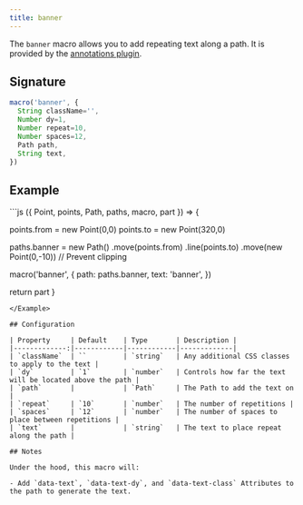 ```yaml
---
title: banner
---
```


The `banner` macro allows you to add repeating text along a path.
It is provided by the [annotations plugin](/reference/plugins/annotations).

## Signature

```js
macro('banner', {
  String className='',
  Number dy=1,
  Number repeat=10,
  Number spaces=12,
  Path path,
  String text,
})
```
  
## Example

<Example caption="Example of the banner macro">
```js
({ Point, points, Path, paths, macro, part }) => {

  points.from = new Point(0,0)
  points.to = new Point(320,0)
  
  paths.banner = new Path()
    .move(points.from)
    .line(points.to)
    .move(new Point(0,-10)) // Prevent clipping
  
  macro('banner', {
    path: paths.banner,
    text: 'banner',
  })

  return part
}
```
</Example>

## Configuration

| Property     | Default    | Type       | Description |
|-------------:|------------|------------|-------------|
| `className`  | ``         | `string`   | Any additional CSS classes to apply to the text |
| `dy`         | `1`        | `number`   | Controls how far the text will be located above the path |
| `path`       |            | `Path`     | The Path to add the text on |
| `repeat`     | `10`       | `number`   | The number of repetitions |
| `spaces`     | `12`       | `number`   | The number of spaces to place between repetitions |
| `text`       |            | `string`   | The text to place repeat along the path |

## Notes

Under the hood, this macro will:

- Add `data-text`, `data-text-dy`, and `data-text-class` Attributes to the path to generate the text.
